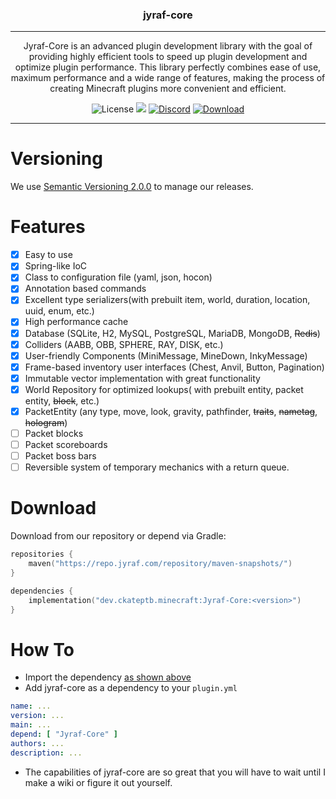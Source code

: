 <p align="center">
<h3 align="center">jyraf-core</h3>

------

<p align="center">
Jyraf-Core is an advanced plugin development library with the goal of providing highly efficient tools to speed up plugin development and optimize plugin performance. This library perfectly combines ease of use, maximum performance and a wide range of features, making the process of creating Minecraft plugins more convenient and efficient.
</p>

<p align="center">
<img alt="License" src="https://img.shields.io/github/license/CKATEPTb-minecraft/jyraf-core">
<a href="https://docs.gradle.org/7.5/release-notes.html"><img src="https://img.shields.io/badge/Gradle-7.4-brightgreen.svg?colorB=469C00&logo=gradle"></a>
<a href="https://discord.gg/P7FaqjcATp" target="_blank"><img alt="Discord" src="https://img.shields.io/discord/925686623222505482?label=discord"></a>
<a href="https://repo.jyraf.com/service/rest/v1/search/assets/download?sort=version&repository=maven-snapshots&maven.groupId=dev.ckateptb.minecraft&maven.artifactId=Jaser&maven.extension=jar" target="_blank"><img alt="Download" src="https://img.shields.io/nexus/s/dev.ckateptb.minecraft/Jyraf-Core?server=https%3A%2F%2Frepo.jyraf.com"></a>
</p>

------

# Versioning

We use [Semantic Versioning 2.0.0](https://semver.org/spec/v2.0.0.html) to manage our releases.

# Features
- [X] Easy to use
- [X] Spring-like IoC
- [X] Class to configuration file (yaml, json, hocon)
- [X] Annotation based commands
- [X] Excellent type serializers(with prebuilt item, world, duration, location, uuid, enum, etc.)
- [X] High performance cache
- [X] Database (SQLite, H2, MySQL, PostgreSQL, MariaDB, MongoDB, ~~Redis~~)
- [X] Colliders (AABB, OBB, SPHERE, RAY, DISK, etc.)
- [X] User-friendly Components (MiniMessage, MineDown, InkyMessage)
- [X] Frame-based inventory user interfaces (Chest, Anvil, Button, Pagination)
- [X] Immutable vector implementation with great functionality
- [X] World Repository for optimized lookups( with prebuilt entity, packet entity, ~~block~~, etc.)
- [X] PacketEntity (any type, move, look, gravity, pathfinder, ~~traits~~, ~~nametag~~, ~~hologram~~)
- [ ] Packet blocks
- [ ] Packet scoreboards
- [ ] Packet boss bars 
- [ ] Reversible system of temporary mechanics with a return queue.

# Download

Download from our repository or depend via Gradle:

```kotlin
repositories {
    maven("https://repo.jyraf.com/repository/maven-snapshots/")
}

dependencies {
    implementation("dev.ckateptb.minecraft:Jyraf-Core:<version>")
}
```

# How To

* Import the dependency [as shown above](#Download)
* Add jyraf-core as a dependency to your `plugin.yml`
```yaml
name: ...
version: ...
main: ...
depend: [ "Jyraf-Core" ]
authors: ...
description: ...
```
* The capabilities of jyraf-core are so great that you will have to wait until I make a wiki or figure it out yourself.